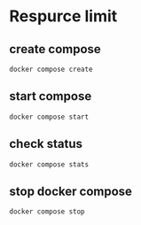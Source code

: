 # Respurce limit

## create compose
`docker compose create`

## start compose
`docker compose start`

## check status
`docker compose stats`

## stop docker compose
`docker compose stop`
